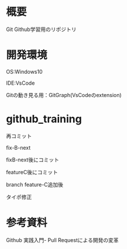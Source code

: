 # 概要

Git Github学習用のリポジトリ



# 開発環境
OS:Windows10

IDE:VsCode

Gitの動き見る用：GitGraph(VsCodeのextension)


# github_training
再コミット




fix-B-next

fixB-next後にコミット

featureC後にコミット

branch feature-C追加後

タイポ修正


# 参考資料

Github 実践入門- Pull Requestによる開発の変革　
